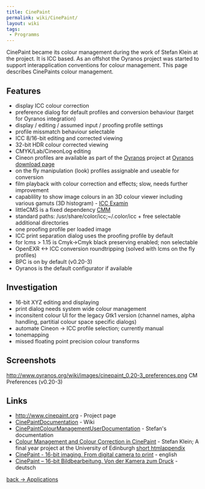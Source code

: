 ```yaml
---
title: CinePaint
permalink: wiki/CinePaint/
layout: wiki
tags:
 - Programms
---
```


CinePaint became its colour management during the work of Stefan Klein
at the project. It is ICC based. As an offshot the Oyranos project was
started to support interapplication conventions for colour management.
This page describes CinePaints colour management.

Features
--------

-   display ICC colour correction
-   preference dialog for default profiles and conversion behaviour
    (target for Oyranos integration)
-   display / editing / assumed input / proofing profile settings
-   profile missmatch behaviour selectable
-   ICC 8/16-bit editing and corrected viewing
-   32-bit HDR colour corrected viewing
-   CMYK/Lab/CineonLog editing
-   Cineon profiles are available as part of the
    [Oyranos](/wiki/Oyranos "wikilink") project at [Oyranos download
    page](http://www.behrmann.name/index.php?option=com_content&task=view&id=34&Itemid=68#profiles)
-   on the fly manipulation (look) profiles assignable and useable for
    conversion
-   film playback with colour correction and effects; slow, needs
    further improvement
-   capablility to show image colours in an 3D colour viewer including
    various gamuts (3D histogram) - [ICC
    Examin](http://www.behrmann.name/index.php?option=com_content&task=view&id=32&Itemid=70)
-   littleCMS is a fixed dependency
    [CMM](/wiki/ColourMatchingModuls "wikilink")
-   standard paths: /usr/share/color/icc;~/.color/icc + free selectable
    additional directories
-   one proofing profile per loaded image
-   ICC print separation dialog uses the proofing profile by default
-   for lcms &gt; 1.15 is Cmyk-&gt;Cmyk black preserving enabled; non
    selectable
-   OpenEXR &lt;-&gt; ICC conversion roundtripping (solved with lcms on
    the fly profiles)
-   BPC is on by default (v0.20-3)
-   Oyranos is the default configurator if available

Investigation
-------------

-   16-bit XYZ editing and displaying
-   print dialog needs system wide colour management
-   inconsitent colour UI for the legacy Gtk1 version (channel names,
    alpha handling, partitial colour space specific dialogs)
-   automate Cineon -&gt; ICC profile selection; currently manual
-   tonemapping
-   missed floating point precision colour transforms

Screenshots
-----------

<http://www.oyranos.org/wiki/images/cinepaint_0.20-3_preferences.png> CM
Preferences (v0.20-3)

Links
-----

-   <http://www.cinepaint.org> - Project page
-   [CinePaintDocumentation](http://cinepaint.bigasterisk.com/CinePaintDocumentation) -
    Wiki
-   [CinePaintColourManagementUserDocumentation](http://cinepaint.bigasterisk.com/CinePaintColourManagementUserDocumentation) -
    Stefan's documentation
-   [Colour Management and Colour Correction in
    CinePaint](http://www.behrmann.name/index.php?option=com_weblinks&task=view&catid=67&id=137) -
    Stefan Klein; A final year project at the University of Edinburgh
    [short
    html](http://www.inf.ed.ac.uk/undergraduate/projects/stefanklein/)[appendix](http://www.behrmann.name/index.php?option=com_weblinks&task=view&catid=67&id=138)
-   [CinePaint - 16-bit imaging. From digital camera to
    print](http://www.behrmann.name/index.php?option=com_weblinks&task=view&catid=67&id=56&Itemid=85) -
    english
-   [CinePaint – 16-bit Bildbearbeitung. Von der Kamera zum
    Druck](http://www.behrmann.name/index.php?option=com_weblinks&task=view&catid=67&id=54&Itemid=86) -
    deutsch

[back -&gt; Applications](/wiki/Applications "wikilink")
